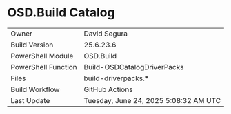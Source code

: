 ﻿# OSD.Build Catalog

| | |
|-|-|
| Owner | David Segura |
| Build Version | 25.6.23.6 |
| PowerShell Module | OSD.Build |
| PowerShell Function | Build-OSDCatalogDriverPacks |
| Files | build-driverpacks.* |
| Build Workflow | GitHub Actions |
| Last Update | Tuesday, June 24, 2025 5:08:32 AM UTC |
